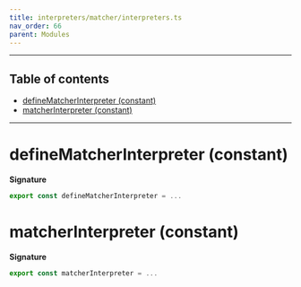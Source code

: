 ```yaml
---
title: interpreters/matcher/interpreters.ts
nav_order: 66
parent: Modules
---
```


---

<h2 class="text-delta">Table of contents</h2>

- [defineMatcherInterpreter (constant)](#definematcherinterpreter-constant)
- [matcherInterpreter (constant)](#matcherinterpreter-constant)

---

# defineMatcherInterpreter (constant)

**Signature**

```ts
export const defineMatcherInterpreter = ...
```

# matcherInterpreter (constant)

**Signature**

```ts
export const matcherInterpreter = ...
```
